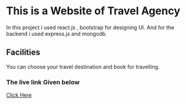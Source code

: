 # This is a Website of Travel Agency

In this project i used react.js , bootstrap for designing UI.
And for the backend i used express.js and mongodb.

## Facilities

You can choose your travel destination and book for travelling.

### The live link Given below

[Click Here](https://tourism-website-f3a1d.web.app/home)
